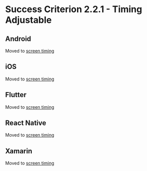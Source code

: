 # Success Criterion 2.2.1 - Timing Adjustable

## Android

Moved to [screen timing](../screen-timing.md)

## iOS

Moved to [screen timing](../screen-timing.md)

## Flutter

Moved to [screen timing](../screen-timing.md)

## React Native

Moved to [screen timing](../screen-timing.md)

## Xamarin

Moved to [screen timing](../screen-timing.md)
